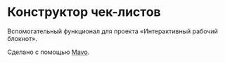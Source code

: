 # Конструктор чек-листов

Вспомогательный функционал для проекта «Интерактивный рабочий блокнот».

Сделано с помощью [Mavo](https://mavo.io/).
